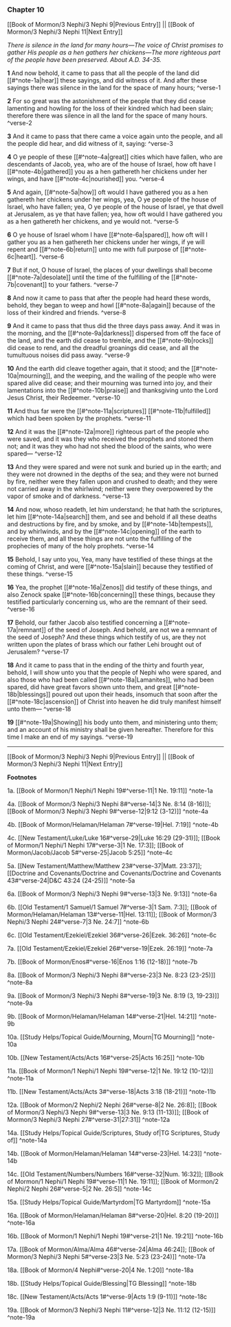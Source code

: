 ### Chapter 10

[[Book of Mormon/3 Nephi/3 Nephi 9|Previous Entry]]  ||  [[Book of Mormon/3 Nephi/3 Nephi 11|Next Entry]]

*There is silence in the land for many hours—The voice of Christ promises to gather His people as a hen gathers her chickens—The more righteous part of the people have been preserved. About A.D. 34-35.*

**1**  And now behold, it came to pass that all the people of the land did [[#^note-1a|hear]] these sayings, and did witness of it. And after these sayings there was silence in the land for the space of many hours; ^verse-1

**2**  For so great was the astonishment of the people that they did cease lamenting and howling for the loss of their kindred which had been slain; therefore there was silence in all the land for the space of many hours. ^verse-2

**3**  And it came to pass that there came a voice again unto the people, and all the people did hear, and did witness of it, saying: ^verse-3

**4**  O ye people of these [[#^note-4a|great]] cities which have fallen, who are descendants of Jacob, yea, who are of the house of Israel, how oft have I [[#^note-4b|gathered]] you as a hen gathereth her chickens under her wings, and have [[#^note-4c|nourished]] you. ^verse-4

**5**  And again, [[#^note-5a|how]] oft would I have gathered you as a hen gathereth her chickens under her wings, yea, O ye people of the house of Israel, who have fallen; yea, O ye people of the house of Israel, ye that dwell at Jerusalem, as ye that have fallen; yea, how oft would I have gathered you as a hen gathereth her chickens, and ye would not. ^verse-5

**6**  O ye house of Israel whom I have [[#^note-6a|spared]], how oft will I gather you as a hen gathereth her chickens under her wings, if ye will repent and [[#^note-6b|return]] unto me with full purpose of [[#^note-6c|heart]]. ^verse-6

**7**  But if not, O house of Israel, the places of your dwellings shall become [[#^note-7a|desolate]] until the time of the fulfilling of the [[#^note-7b|covenant]] to your fathers. ^verse-7

**8**  And now it came to pass that after the people had heard these words, behold, they began to weep and howl [[#^note-8a|again]] because of the loss of their kindred and friends. ^verse-8

**9**    And it came to pass that thus did the three days pass away. And it was in the morning, and the [[#^note-9a|darkness]] dispersed from off the face of the land, and the earth did cease to tremble, and the [[#^note-9b|rocks]] did cease to rend, and the dreadful groanings did cease, and all the tumultuous noises did pass away. ^verse-9

**10**  And the earth did cleave together again, that it stood; and the [[#^note-10a|mourning]], and the weeping, and the wailing of the people who were spared alive did cease; and their mourning was turned into joy, and their lamentations into the [[#^note-10b|praise]] and thanksgiving unto the Lord Jesus Christ, their Redeemer. ^verse-10

**11**  And thus far were the [[#^note-11a|scriptures]] [[#^note-11b|fulfilled]] which had been spoken by the prophets. ^verse-11

**12**  And it was the [[#^note-12a|more]] righteous part of the people who were saved, and it was they who received the prophets and stoned them not; and it was they who had not shed the blood of the saints, who were spared— ^verse-12

**13**  And they were spared and were not sunk and buried up in the earth; and they were not drowned in the depths of the sea; and they were not burned by fire, neither were they fallen upon and crushed to death; and they were not carried away in the whirlwind; neither were they overpowered by the vapor of smoke and of darkness. ^verse-13

**14**  And now, whoso readeth, let him understand; he that hath the scriptures, let him [[#^note-14a|search]] them, and see and behold if all these deaths and destructions by fire, and by smoke, and by [[#^note-14b|tempests]], and by whirlwinds, and by the [[#^note-14c|opening]] of the earth to receive them, and all these things are not unto the fulfilling of the prophecies of many of the holy prophets. ^verse-14

**15**  Behold, I say unto you, Yea, many have testified of these things at the coming of Christ, and were [[#^note-15a|slain]] because they testified of these things. ^verse-15

**16**  Yea, the prophet [[#^note-16a|Zenos]] did testify of these things, and also Zenock spake [[#^note-16b|concerning]] these things, because they testified particularly concerning us, who are the remnant of their seed. ^verse-16

**17**  Behold, our father Jacob also testified concerning a [[#^note-17a|remnant]] of the seed of Joseph. And behold, are not we a remnant of the seed of Joseph? And these things which testify of us, are they not written upon the plates of brass which our father Lehi brought out of Jerusalem? ^verse-17

**18**  And it came to pass that in the ending of the thirty and fourth year, behold, I will show unto you that the people of Nephi who were spared, and also those who had been called [[#^note-18a|Lamanites]], who had been spared, did have great favors shown unto them, and great [[#^note-18b|blessings]] poured out upon their heads, insomuch that soon after the [[#^note-18c|ascension]] of Christ into heaven he did truly manifest himself unto them— ^verse-18

**19**  [[#^note-19a|Showing]] his body unto them, and ministering unto them; and an account of his ministry shall be given hereafter. Therefore for this time I make an end of my sayings. ^verse-19


---
[[Book of Mormon/3 Nephi/3 Nephi 9|Previous Entry]]  ||  [[Book of Mormon/3 Nephi/3 Nephi 11|Next Entry]]


**Footnotes**


1a. [[Book of Mormon/1 Nephi/1 Nephi 19#^verse-11|1 Ne. 19:11]] ^note-1a

4a. [[Book of Mormon/3 Nephi/3 Nephi 8#^verse-14|3 Ne. 8:14 (8-16)]]; [[Book of Mormon/3 Nephi/3 Nephi 9#^verse-12|9:12 (3-12)]] ^note-4a

4b. [[Book of Mormon/Helaman/Helaman 7#^verse-19|Hel. 7:19]] ^note-4b

4c. [[New Testament/Luke/Luke 16#^verse-29|Luke 16:29 (29-31)]]; [[Book of Mormon/1 Nephi/1 Nephi 17#^verse-3|1 Ne. 17:3]]; [[Book of Mormon/Jacob/Jacob 5#^verse-25|Jacob 5:25]] ^note-4c

5a. [[New Testament/Matthew/Matthew 23#^verse-37|Matt. 23:37]]; [[Doctrine and Covenants/Doctrine and Covenants/Doctrine and Covenants 43#^verse-24|D&C 43:24 (24-25)]] ^note-5a

6a. [[Book of Mormon/3 Nephi/3 Nephi 9#^verse-13|3 Ne. 9:13]] ^note-6a

6b. [[Old Testament/1 Samuel/1 Samuel 7#^verse-3|1 Sam. 7:3]]; [[Book of Mormon/Helaman/Helaman 13#^verse-11|Hel. 13:11]]; [[Book of Mormon/3 Nephi/3 Nephi 24#^verse-7|3 Ne. 24:7]] ^note-6b

6c. [[Old Testament/Ezekiel/Ezekiel 36#^verse-26|Ezek. 36:26]] ^note-6c

7a. [[Old Testament/Ezekiel/Ezekiel 26#^verse-19|Ezek. 26:19]] ^note-7a

7b. [[Book of Mormon/Enos#^verse-16|Enos 1:16 (12-18)]] ^note-7b

8a. [[Book of Mormon/3 Nephi/3 Nephi 8#^verse-23|3 Ne. 8:23 (23-25)]] ^note-8a

9a. [[Book of Mormon/3 Nephi/3 Nephi 8#^verse-19|3 Ne. 8:19 (3, 19-23)]] ^note-9a

9b. [[Book of Mormon/Helaman/Helaman 14#^verse-21|Hel. 14:21]] ^note-9b

10a. [[Study Helps/Topical Guide/Mourning, Mourn|TG Mourning]] ^note-10a

10b. [[New Testament/Acts/Acts 16#^verse-25|Acts 16:25]] ^note-10b

11a. [[Book of Mormon/1 Nephi/1 Nephi 19#^verse-12|1 Ne. 19:12 (10-12)]] ^note-11a

11b. [[New Testament/Acts/Acts 3#^verse-18|Acts 3:18 (18-21)]] ^note-11b

12a. [[Book of Mormon/2 Nephi/2 Nephi 26#^verse-8|2 Ne. 26:8]]; [[Book of Mormon/3 Nephi/3 Nephi 9#^verse-13|3 Ne. 9:13 (11-13)]]; [[Book of Mormon/3 Nephi/3 Nephi 27#^verse-31|27:31]] ^note-12a

14a. [[Study Helps/Topical Guide/Scriptures, Study of|TG Scriptures, Study of]] ^note-14a

14b. [[Book of Mormon/Helaman/Helaman 14#^verse-23|Hel. 14:23]] ^note-14b

14c. [[Old Testament/Numbers/Numbers 16#^verse-32|Num. 16:32]]; [[Book of Mormon/1 Nephi/1 Nephi 19#^verse-11|1 Ne. 19:11]]; [[Book of Mormon/2 Nephi/2 Nephi 26#^verse-5|2 Ne. 26:5]] ^note-14c

15a. [[Study Helps/Topical Guide/Martyrdom|TG Martyrdom]] ^note-15a

16a. [[Book of Mormon/Helaman/Helaman 8#^verse-20|Hel. 8:20 (19-20)]] ^note-16a

16b. [[Book of Mormon/1 Nephi/1 Nephi 19#^verse-21|1 Ne. 19:21]] ^note-16b

17a. [[Book of Mormon/Alma/Alma 46#^verse-24|Alma 46:24]]; [[Book of Mormon/3 Nephi/3 Nephi 5#^verse-23|3 Ne. 5:23 (23-24)]] ^note-17a

18a. [[Book of Mormon/4 Nephi#^verse-20|4 Ne. 1:20]] ^note-18a

18b. [[Study Helps/Topical Guide/Blessing|TG Blessing]] ^note-18b

18c. [[New Testament/Acts/Acts 1#^verse-9|Acts 1:9 (9-11)]] ^note-18c

19a. [[Book of Mormon/3 Nephi/3 Nephi 11#^verse-12|3 Ne. 11:12 (12-15)]] ^note-19a